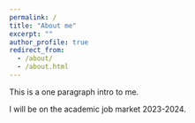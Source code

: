 ```yaml
---
permalink: /
title: "About me"
excerpt: ""
author_profile: true
redirect_from: 
  - /about/
  - /about.html
---
```


This is a one paragraph intro to me.

I will be on the academic job market 2023-2024. 


